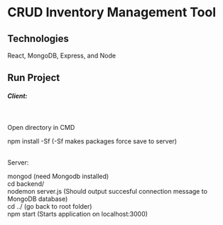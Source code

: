 

# CRUD Inventory Management Tool

## Technologies
  React, MongoDB, Express, and Node

## Run Project

<h5>Client:</h5> <br/>  

Open directory in CMD </br>

npm install -Sf (-Sf makes packages force save to server) <br/>
 <br/>


Server:  <br/>

mongod (need Mongodb installed) <br/>
cd backend/ <br/>
nodemon server.js (Should output succesful connection message to MongoDB database) <br/>
cd ../ (go back to root folder) <br/>
npm start (Starts application on localhost:3000) <br/>
